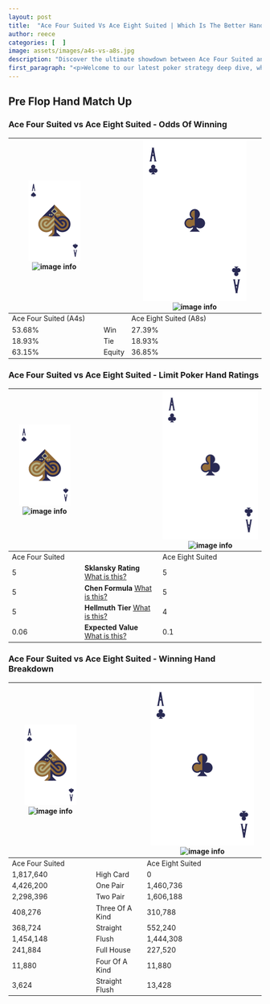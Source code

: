 ```yaml
---
layout: post
title:  "Ace Four Suited Vs Ace Eight Suited | Which Is The Better Hand In Poker? A Complete Guide"
author: reece
categories: [  ]
image: assets/images/a4s-vs-a8s.jpg
description: "Discover the ultimate showdown between Ace Four Suited and Ace Eight Suited in poker! Uncover the odds, strategies, and scenarios where one hand triumphs over the other. Get ready to up your poker game with this thrilling analysis."
first_paragraph: "<p>Welcome to our latest poker strategy deep dive, where we're pitting two distinct hands against each other in a high-stakes showdown: Ace Four Suited vs Ace Eight Suited.</p><p>In the dynamic world of poker, every decision counts, and knowing which hand holds the upper hand is key to your success at the table.</p><p>In this article, we'll dissect these two hands, explore the scenarios where one dominates the other, and equip you with the knowledge to make strategic choices that can tip the odds in your favor.</p><p>Get ready to unravel the intriguing dynamics of these poker hands and elevate your game to new heights.</p>"
---
```




[comment]: # (sp0)

## Pre Flop Hand Match Up

<div class="table hand-ratings" markdown="1"> 



### Ace Four Suited vs Ace Eight Suited - Odds Of Winning


    
| ![image info](assets/images/hand1/A.png) ![image info](assets/images/hand1/4s.png) |  | ![image info](assets/images/hand2/A.png) ![image info](assets/images/hand2/8s.png) |
| -------- | -------- | -------- |
| Ace Four Suited (A4s) |  | Ace Eight Suited (A8s) |
| 53.68% | Win | 27.39% |
| 18.93% | Tie | 18.93% |
| 63.15% | Equity | 36.85% |




[comment]: # (sp1)



### Ace Four Suited vs Ace Eight Suited - Limit Poker Hand Ratings


    
| ![image info](assets/images/hand1/A.png) ![image info](assets/images/hand1/4s.png) |  | ![image info](assets/images/hand2/A.png) ![image info](assets/images/hand2/8s.png) |
| -------- | -------- | -------- |
| Ace Four Suited |  | Ace Eight Suited |
| 5 | **Sklansky Rating** [What is this?](/sklansky-rating-explained) | 5 |
| 5 | **Chen Formula** [What is this?](/chen-formula-explained) | 5 |
| 5 | **Hellmuth Tier** [What is this?](/Hellmuth-tier-explained) | 4 |
| 0.06 | **Expected Value** [What is this?](/expected-value-explained) | 0.1 |




[comment]: # (sp2)



### Ace Four Suited vs Ace Eight Suited - Winning Hand Breakdown


    
| ![image info](assets/images/hand1/A.png) ![image info](assets/images/hand1/4s.png) |  | ![image info](assets/images/hand2/A.png) ![image info](assets/images/hand2/8s.png) |
| -------- | -------- | -------- |
| Ace Four Suited |  | Ace Eight Suited |
| 1,817,640 | High Card | 0 |
| 4,426,200 | One Pair | 1,460,736 |
| 2,298,396 | Two Pair | 1,606,188 |
| 408,276 | Three Of A Kind | 310,788 |
| 368,724 | Straight | 552,240 |
| 1,454,148 | Flush | 1,444,308 |
| 241,884 | Full House | 227,520 |
| 11,880 | Four Of A Kind | 11,880 |
| 3,624 | Straight Flush | 13,428 |




[comment]: # (sp3)



</div>

[comment]: # (sp4)



[comment]: # (sp5)

